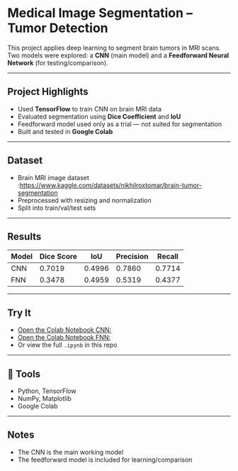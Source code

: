 #  Medical Image Segmentation – Tumor Detection

This project applies deep learning to segment brain tumors in MRI scans. Two models were explored: a **CNN** (main model) and a **Feedforward Neural Network** (for testing/comparison).

---

## Project Highlights

- Used **TensorFlow** to train CNN on brain MRI data
- Evaluated segmentation using **Dice Coefficient** and **IoU**
- Feedforward model used only as a trial — not suited for segmentation
- Built and tested in **Google Colab**

---

## Dataset

- Brain MRI image dataset :https://www.kaggle.com/datasets/nikhilroxtomar/brain-tumor-segmentation
- Preprocessed with resizing and normalization
- Split into train/val/test sets

---

## Results

| Model | Dice Score | IoU | Precision | Recall |
|-------|------------|-----|-----------|--------|
| CNN   | 0.7019     | 0.4996 |   0.7860     |    0.7714    |
| FNN   |  0.3478    | 0.4959  | 0.5319 |  0.4377    |

---

## Try It

- [Open the Colab Notebook CNN:](https://colab.research.google.com/drive/1b5m5f4l37SRn7kx3XtKAgEEIrL2wI3U7?usp=sharing)
- [Open the Colab Notebook FNN:](https://colab.research.google.com/drive/12EeE7GivImIqn3a3vpD9DhLajhTmLpmt?usp=sharing)
- Or view the full `.ipynb` in this repo

---

## 🔧 Tools

- Python, TensorFlow
- NumPy, Matplotlib
- Google Colab

---

## Notes

- The CNN is the main working model
- The feedforward model is included for learning/comparison
